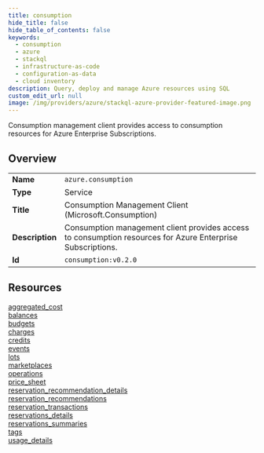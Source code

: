 ```yaml
---
title: consumption
hide_title: false
hide_table_of_contents: false
keywords:
  - consumption
  - azure
  - stackql
  - infrastructure-as-code
  - configuration-as-data
  - cloud inventory
description: Query, deploy and manage Azure resources using SQL
custom_edit_url: null
image: /img/providers/azure/stackql-azure-provider-featured-image.png
---
```

Consumption management client provides access to consumption resources for Azure Enterprise Subscriptions.  
    

## Overview
<table><tbody>
<tr><td><b>Name</b></td><td><code>azure.consumption</code></td></tr>
<tr><td><b>Type</b></td><td>Service</td></tr>
<tr><td><b>Title</b></td><td>Consumption Management Client (Microsoft.Consumption)</td></tr>
<tr><td><b>Description</b></td><td>Consumption management client provides access to consumption resources for Azure Enterprise Subscriptions.</td></tr>
<tr><td><b>Id</b></td><td><code>consumption:v0.2.0</code></td></tr>
</tbody></table>

## Resources
<div class="row">
<div class="providerDocColumn">
<a href="/providers/azure/consumption/aggregated_cost/">aggregated_cost</a><br />
<a href="/providers/azure/consumption/balances/">balances</a><br />
<a href="/providers/azure/consumption/budgets/">budgets</a><br />
<a href="/providers/azure/consumption/charges/">charges</a><br />
<a href="/providers/azure/consumption/credits/">credits</a><br />
<a href="/providers/azure/consumption/events/">events</a><br />
<a href="/providers/azure/consumption/lots/">lots</a><br />
<a href="/providers/azure/consumption/marketplaces/">marketplaces</a><br />
<a href="/providers/azure/consumption/operations/">operations</a><br />
</div>
<div class="providerDocColumn">
<a href="/providers/azure/consumption/price_sheet/">price_sheet</a><br />
<a href="/providers/azure/consumption/reservation_recommendation_details/">reservation_recommendation_details</a><br />
<a href="/providers/azure/consumption/reservation_recommendations/">reservation_recommendations</a><br />
<a href="/providers/azure/consumption/reservation_transactions/">reservation_transactions</a><br />
<a href="/providers/azure/consumption/reservations_details/">reservations_details</a><br />
<a href="/providers/azure/consumption/reservations_summaries/">reservations_summaries</a><br />
<a href="/providers/azure/consumption/tags/">tags</a><br />
<a href="/providers/azure/consumption/usage_details/">usage_details</a><br />
</div>
</div>
